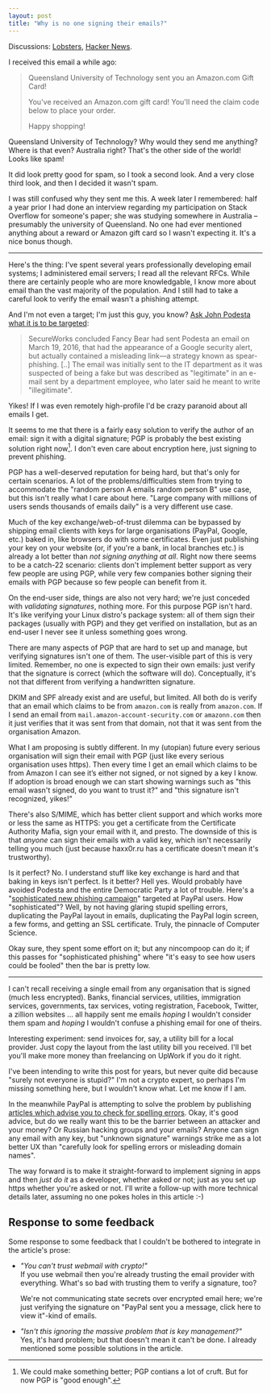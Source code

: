 ```yaml
---
layout: post
title: "Why is no one signing their emails?"
---
```


<div class="hatnote">
Discussions:
<a href="https://lobste.rs/s/1cxqho/why_is_no_one_signing_their_emails">Lobsters</a>,
<a href="https://news.ycombinator.com/item?id=19376323">Hacker News</a>.
</div>

I received this email a while ago:

> Queensland University of Technology sent you an Amazon.com Gift Card!
>
> You've received an Amazon.com gift card! You'll need the claim code below to
> place your order.
>
> Happy shopping!

Queensland University of Technology? Why would they send me anything? Where is
that even? Australia right? That's the other side of the world! Looks like spam!

It did look pretty good for spam, so I took a second look. And a very close
third look, and then I decided it wasn't spam.

I was still confused why they sent me this. A week later I remembered: half a
year prior I had done an interview regarding my participation on Stack Overflow
for someone's paper; she was studying somewhere in Australia – presumably the
university of Queensland. No one had ever mentioned anything about a reward or
Amazon gift card so I wasn't expecting it. It's a nice bonus though.

---

Here's the thing: I've spent several years professionally developing email
systems; I administered email servers; I read all the relevant RFCs. While there
are certainly people who are more knowledgable, I know more about email than the
vast majority of the population. And I still had to take a careful look to
verify the email wasn't a phishing attempt.

And I'm not even a target; I'm just this guy, you know? [Ask John Podesta what
it is to be targeted](https://en.wikipedia.org/wiki/Podesta_emails#Data_theft):

> SecureWorks concluded Fancy Bear had sent Podesta an email on March 19, 2016,
> that had the appearance of a Google security alert, but actually contained a
> misleading link—a strategy known as spear-phishing. [..]
> The email was initially sent to the IT department as it was suspected of being
> a fake but was described as "legitimate" in an e-mail sent by a department
> employee, who later said he meant to write "illegitimate".

Yikes! If I was even remotely high-profile I'd be crazy paranoid about all
emails I get.

It seems to me that there is a fairly easy solution to verify the author of an
email: sign it with a digital signature; PGP is probably the best existing
solution right now[^1]. I don't even care about encryption here, just signing to
prevent phishing.

[^1]: We could make something better; PGP contians a lot of cruft. But for now PGP is "good enough".

PGP has a well-deserved reputation for being hard, but that's only for certain
scenarios. A lot of the problems/difficulties stem from trying to accommodate
the "random person A emails random person B" use case, but this isn't really
what I care about here. "Large company with millions of users sends thousands of
emails daily" is a very different use case.

Much of the key exchange/web-of-trust dilemma can be bypassed by shipping email
clients with keys for large organisations (PayPal, Google, etc.) baked in, like
browsers do with some certificates.
Even just publishing your key on your website (or, if you're a bank, in local
branches etc.) is already a lot better than *not signing anything at all*.
Right now there seems to be a catch-22 scenario: clients don't implement better
support as very few people are using PGP, while very few companies bother
signing their emails with PGP because so few people can benefit from it.

On the end-user side, things are also not very hard; we're just conceded with
*validating signatures*, nothing more. For this purpose PGP isn't hard.
It's like verifying your Linux distro's package system: all of them sign their
packages (usually with PGP) and they get verified on installation, but as an
end-user I never see it unless something goes wrong.

There are many aspects of PGP that are hard to set up and manage, but verifying
signatures isn't one of them.
The user-visible part of this is very limited. Remember, no one is expected to
sign their own emails: just verify that the signature is correct (which the
software will do). Conceptually, it's not that different from verifying a
handwritten signature.

DKIM and SPF already exist and are useful, but limited. All both do is verify
that an email which claims to be from `amazon.com` is really from `amazon.com`.
If I send an email from `mail.amazon-account-security.com` or `amazonn.com` then
it just verifies that it was sent from that domain, not that it was sent from
the organisation Amazon.

What I am proposing is subtly different. In my (utopian) future every serious
organisation will sign their email with PGP (just like every serious
organisation uses https). Then every time I get an email which claims to be from
Amazon I can see it’s either not signed, or not signed by a key I know. If
adoption is broad enough we can start showing warnings such as "this email
wasn't signed, do you want to trust it?" and "this signature isn't recognized,
yikes!"

There's also S/MIME, which has better client support and which works more or
less the same as HTTPS: you get a certificate from the Certificate Authority
Mafia, sign your email with it, and presto. The downside of this is that
*anyone* can sign their emails with a valid key, which isn't necessarily telling
you much (just because haxx0r.ru has a certificate doesn't mean it's
trustworthy).

Is it perfect? No. I understand stuff like key exchange is hard and that baking
in keys isn't perfect.
Is it better? Hell yes.
Would probably have avoided Podesta and the entire Democratic Party a lot of
trouble. Here's a "[sophisticated new phishing
campaign](https://www.eset.com/us/about/newsroom/corporate-blog/paypal-users-targeted-in-sophisticated-new-phishing-campaign/)"
targeted at PayPal users. How "sophisticated"? Well, by not having glaring
stupid spelling errors, duplicating the PayPal layout in emails, duplicating the
PayPal login screen, a few forms, and getting an SSL certificate. Truly, the
pinnacle of Computer Science.

Okay sure, they spent some effort on it; but any nincompoop can do it; if this
passes for "sophisticated phishing" where "it's easy to see how users could be
fooled" then the bar is pretty low.

---

I can't recall receiving a single email from any organisation that is signed
(much less encrypted). Banks, financial services, utilities, immigration
services, governments, tax services, voting registration, Facebook, Twitter, a
zillion websites ... all happily sent me emails *hoping* I wouldn't consider
them spam and *hoping* I wouldn't confuse a phishing email for one of theirs.

Interesting experiment: send invoices for, say, a utility bill for a local
provider. Just copy the layout from the last utility bill you received. I'll bet
you'll make more money than freelancing on UpWork if you do it right.

I've been intending to write this post for years, but never quite did because
"surely not everyone is stupid?" I'm not a crypto expert, so perhaps I'm missing
something here, but I wouldn't know what. Let me know if I am.

In the meanwhile PayPal is attempting to solve the problem by publishing
[articles which advise you to check for spelling
errors](https://www.paypal.com/cs/smarthelp/article/how-to-spot-fake,-spoof,-or-phishing-emails-faq2340).
Okay, it's good advice, but do we really want this to be the barrier between an
attacker and your money? Or Russian hacking groups and your emails?
Anyone can sign any email with any key, but "unknown signature" warnings strike
me as a lot better UX than "carefully look for spelling errors or misleading
domain names".

The way forward is to make it straight-forward to implement signing in apps and
then *just do it* as a developer, whether asked or not; just as you set up https
whether you're asked or not. I'll write a follow-up with more technical details
later, assuming no one pokes holes in this article :-)

Response to some feedback
-------------------------

Some response to some feedback that I couldn't be bothered to integrate in the
article's prose:

- <em id="webmail">"You can't trust webmail with crypto!"</em><br>
  If you use webmail then you're  already trusting the email provider with
  everything. What's so bad with trusting them to verify a signature, too?

  We're not communicating state secrets over encrypted email here; we're just
  verifying the signature on "PayPal sent you a message, click here to view
  it"-kind of emails.

- <em jd="key-mgmt">"Isn't this ignoring the massive problem that is key management?"</em><br>
  Yes, it's hard problem; but that doesn't mean it can't be done. I already
  mentioned some possible solutions in the article.
